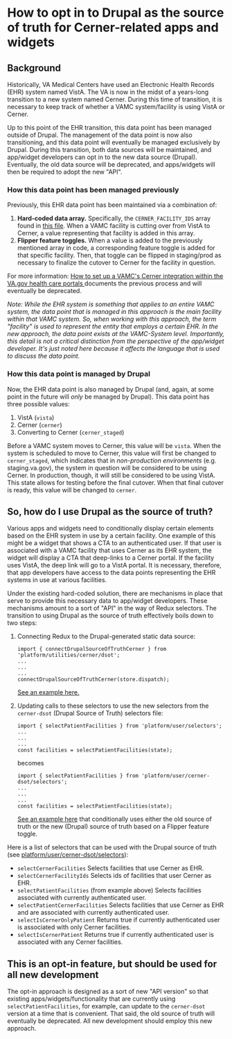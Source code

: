 # How to opt in to Drupal as the source of truth for Cerner-related apps and widgets
## Background
Historically, VA Medical Centers have used an Electronic Health Records (EHR) system named VistA. The VA is now in the midst of a years-long transition to a new system named Cerner. During this time of transition, it is necessary to keep track of whether a VAMC system/facility is using VistA or Cerner.  

Up to this point of the EHR transition, this data point has been managed outside of Drupal. The management of the data point is now also transitioning, and this data point will eventually be managed exclusively by Drupal. During this transition, both data sources will be maintained, and app/widget developers can opt in to the new data source (Drupal). Eventually, the old data source will be deprecated, and apps/widgets will then be required to adopt the new "API".

### How this data point has been managed previously
Previously, this EHR data point has been maintained via a combination of: 
1. **Hard-coded data array.** Specifically, the `CERNER_FACILITY_IDS` array found in [this file](https://github.com/department-of-veterans-affairs/vets-website/blob/main/src/platform/utilities/cerner/index.js). When a VAMC facility is cutting over from VistA to Cerner, a value representing that facility is added in this array.
2. **Flipper feature toggles.** When a value is added to the previously mentioned array in code, a corresponding feature toggle is added for that specific facility. Then, that toggle can be flipped in staging/prod as necessary to finalize the cutover to Cerner for the facility in question.

For more information: [How to set up a VAMC's Cerner integration within the VA.gov health care portals
](https://github.com/department-of-veterans-affairs/va.gov-team/blob/master/products/public-websites/Cerner-Support/how_to_set_up_vamc_cerner_within_va_health_care_portals.md) documents the previous process and will eventually be deprecated.

_Note: While the EHR system is something that applies to an entire VAMC system, the data point that is managed in this approach is the main facility within that VAMC system. So, when working with this approach, the term "facility" is used to represent the entity that employs a certain EHR. In the new approach, the data point exists at the VAMC-System level. Importantly, this detail is not a critical distinction from the perspective of the app/widget developer. It's just noted here because it affects the language that is used to discuss the data point._

### How this data point is managed by Drupal
Now, the EHR data point is also managed by Drupal (and, again, at some point in the future will *only* be managed by Drupal). This data point has three possible values: 
1. VistA (`vista`)
2. Cerner (`cerner`)
3. Converting to Cerner (`cerner_staged`)

Before a VAMC system moves to Cerner, this value will be `vista`. When the system is scheduled to move to Cerner, this value will first be changed to `cerner_staged`, which indicates that in _non-production environments_ (e.g. staging.va.gov), the system in question will be considered to be using Cerner. In production, though, it will still be considered to be using VistA. This state allows for testing before the final cutover. When that final cutover is ready, this value will be changed to `cerner`.

## So, how do I use Drupal as the source of truth?
Various apps and widgets need to conditionally display certain elements based on the EHR system in use by a certain facility. One example of this might be a widget that shows a CTA to an authenticated user. If that user is associated with a VAMC facility that uses Cerner as its EHR system, the widget will display a CTA that deep-links to a Cerner portal. If the facility uses VistA, the deep link will go to a VistA portal. It is necessary, therefore, that app developers have access to the data points representing the EHR systems in use at various facilities.

Under the existing hard-coded solution, there are mechanisms in place that serve to provide this necessary data to app/widget developers. These mechanisms amount to a sort of "API" in the way of Redux selectors. The transition to using Drupal as the source of truth effectively boils down to two steps:
1. Connecting Redux to the Drupal-generated static data source:
    ```
    import { connectDrupalSourceOfTruthCerner } from 'platform/utilities/cerner/dsot';
    ...
    ...
    ...
    connectDrupalSourceOfTruthCerner(store.dispatch);
    ```
    
    [See an example here.](https://github.com/department-of-veterans-affairs/vets-website/blob/fc37c42addc87a150b13a8238776b77dc7fd2c7b/src/applications/static-pages/health-care-manage-benefits/get-medical-records-page/index.js#L10)
    
    
2. Updating calls to these selectors to use the new selectors from the `cerner-dsot` (Drupal Source of Truth) selectors file:

   ```
   import { selectPatientFacilities } from 'platform/user/selectors';
   ...
   ...
   ...
   const facilities = selectPatientFacilities(state);
   ```
   becomes
   ```
   import { selectPatientFacilities } from 'platform/user/cerner-dsot/selectors';
   ...
   ...
   ...
   const facilities = selectPatientFacilities(state);
   ```
   [See an example here](https://github.com/department-of-veterans-affairs/vets-website/blob/fc37c42addc87a150b13a8238776b77dc7fd2c7b/src/applications/static-pages/health-care-manage-benefits/get-medical-records-page/components/App/index.js#L47) that conditionally uses either the old source of truth or the new (Drupal) source of truth based on a Flipper feature toggle.
   
Here is a list of selectors that can be used with the Drupal source of truth (see [platform/user/cerner-dsot/selectors](https://github.com/department-of-veterans-affairs/vets-website/blob/main/src/platform/user/cerner-dsot/selectors.js)):
- `selectCernerFacilities` Selects facilities that use Cerner as EHR.
- `selectCernerFacilityIds` Selects ids of facilities that user Cerner as EHR.
- `selectPatientFacilities` (from example above) Selects facilities associated with currently authenticated user.
- `selectPatientCernerFacilities` Selects facilities that use Cerner as EHR and are associated with currently authenticated user.
- `selectIsCernerOnlyPatient` Returns true if currently authenticated user is associated with only Cerner facilities.
- `selectIsCernerPatient` Returns true if currently authenticated user is associated with any Cerner facilities.


## This is an opt-in feature, but should be used for all new development
The opt-in approach is designed as a sort of new "API version" so that existing apps/widgets/functionality that are currently using `selectPatientFacilities`, for example, can update to the `cerner-dsot` version at a time that is convenient. That said, the old source of truth will eventually be deprecated. All new development should employ this new approach.


